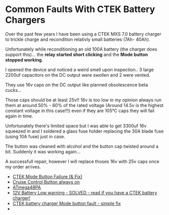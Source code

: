 # Common Faults With CTEK Battery Chargers

Over the past few years I have been using a CTEK MXS 7.0 battery charger to trickle charge and recondition relativly small batteries (7Ah- 40Ah).

Unfortunately while reconditioning an old 100A battery (the charger does support this)... the **relay started short clicking** and the **Mode button stopped working**.

I opened the device and noticed a weird smell upon inspection.. 3 large 2200uf capacitors on the DC output were swollen and 2 were vented.

They use 16v caps on the DC output like planned obsolescence beta cucks...

Those caps should be at least 25v!! 16v is too low in my opinion always run them at around 50% - 60% of the rated voltage (Around 14.5v is the highest constant voltage in this case!!!) even if they are 105°C caps they will fail again in time. 

Unfortunately there's limited space but I was able to get 3300uf 16v squeezed in and I soldered a glass fuse holder replacing the 30A blade fuse (using 10A fuse) just in case.

The button was cleaned with alcohol and the button cap twisted around a bit. Suddenly it was working again...

A successfull repair, however I will replace thoses 16v with 25v caps once my order arrives.


- [CTEK Mode Button Failure (& Fix)](https://www.jaguarforums.com/forum/f-type-x152-72/ctek-mode-button-failure-fix-264547/)
- [Cruise Control Button always on](https://www.jaguarforums.com/forum/xk8-xkr-x100-17/cruise-control-button-always-203515/)
- [ATmega48PA](https://www.microchip.com/en-us/product/atmega48pa)
- [12V Battery Low warning - SOLVED - read if you have a CTEK battery charger!](https://forums.ross-tech.com/index.php?threads/37328/)
- [CTEK battery charger Mode button fault - simple fix](https://www.volvoforums.org.uk/showthread.php?t=268116)
- []()
